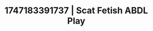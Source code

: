 ---
categories:
- Soft lighting seduction
- Spiritual kink
- Sensual slow talk
- Erotic voice acting
- Ethical porn
image: /assets/images/1747183391737.jpg
layout: post
seo:
  description: Featured content with high-quality Scat Fetish, ABDL Play. HD images
    available.
  keywords: Scat Fetish, ABDL Play
  og_image: /assets/images/1747183391737.jpg
  schema_type: VisualArtwork
tags:
- '#1747183391737'
- ABDL Play
- Scat Fetish
title: 1747183391737 | Scat Fetish ABDL Play
---